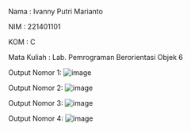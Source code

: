 Nama : Ivanny Putri Marianto

NIM : 221401101

KOM : C

Mata Kuliah : Lab. Pemrograman Berorientasi Objek 6


Output Nomor 1:
![image](https://github.com/IvannyPutriMarianto-101/UTS_Lab6_OOP/assets/114645428/60a391dc-8a2a-4942-b180-615dc5fffd1f)

Output Nomor 2:
![image](https://github.com/IvannyPutriMarianto-101/UTS_Lab6_OOP/assets/114645428/7f8ad330-2041-47f7-88bd-376fd8d99352)

Output Nomor 3:
![image](https://github.com/IvannyPutriMarianto-101/UTS_Lab6_OOP/assets/114645428/91d5bf19-55bf-4712-93a2-e2f6c79326bd)

Output Nomor 4:
![image](https://github.com/IvannyPutriMarianto-101/UTS_Lab6_OOP/assets/114645428/d2ec5b74-c418-4872-b605-78a10b66aed2)
